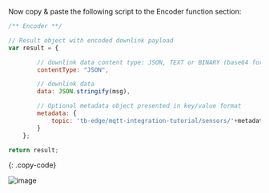 Now copy & paste the following script to the Encoder function section:

```javascript
/** Encoder **/

// Result object with encoded downlink payload
var result = {

        // downlink data content type: JSON, TEXT or BINARY (base64 format)
        contentType: "JSON",

        // downlink data
        data: JSON.stringify(msg),

        // Optional metadata object presented in key/value format
        metadata: {
            topic: 'tb-edge/mqtt-integration-tutorial/sensors/'+metadata['originatorName']+'/rx'
        }
    };

return result;
``` 
{: .copy-code}

![image](https://img.tbqa.cloud/pe/edge/integrations/mqtt/add-mqtt-integration-template-3-edge.png)